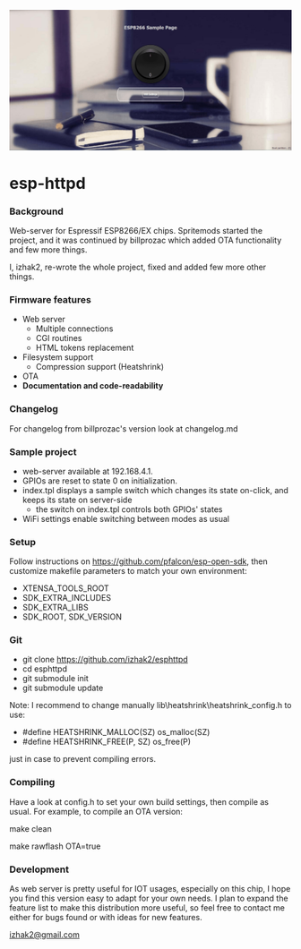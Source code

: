 ![new esphttpd](https://github.com/izhak2/esphttpd/blob/master/images/screenshot.png)

# esp-httpd #
### Background ###
Web-server for Espressif ESP8266/EX chips.
Spritemods started the project, and it was continued by billprozac which added OTA functionality and few more things.

I, izhak2, re-wrote the whole project, fixed and added few more other things.

### Firmware features ###
* Web server
  * Multiple connections
  * CGI routines
  * HTML tokens replacement
* Filesystem support
  * Compression support (Heatshrink)
* OTA
* **Documentation and code-readability**

### Changelog ###
For changelog from billprozac's version look at changelog.md

### Sample project ###
* web-server available at 192.168.4.1.
* GPIOs are reset to state 0 on initialization.
* index.tpl displays a sample switch which changes its state on-click, and keeps its state on server-side
  * the switch on index.tpl controls both GPIOs' states
* WiFi settings enable switching between modes as usual

### Setup ###
Follow instructions on https://github.com/pfalcon/esp-open-sdk, then customize makefile parameters to match your own environment:

* XTENSA_TOOLS_ROOT
* SDK_EXTRA_INCLUDES
* SDK_EXTRA_LIBS
* SDK_ROOT, SDK_VERSION

### Git ###
* git clone https://github.com/izhak2/esphttpd
* cd esphttpd
* git submodule init
* git submodule update

Note: I recommend to change manually lib\heatshrink\heatshrink_config.h to use:

* #define HEATSHRINK_MALLOC(SZ) os_malloc(SZ)
* #define HEATSHRINK_FREE(P, SZ) os_free(P)

just in case to prevent compiling errors.

### Compiling ###
Have a look at config.h to set your own build settings, then compile as usual.
For example, to compile an OTA version:

make clean

make rawflash OTA=true

### Development ###
As web server is pretty useful for IOT usages, especially on this chip, I hope you find this version easy to adapt for your own needs.
I plan to expand the feature list to make this distribution more useful, so feel free to contact me either for bugs found or with ideas for new features.

<izhak2@gmail.com>
